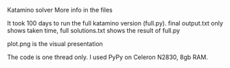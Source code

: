 Katamino solver
More info in the files

It took 100 days to run the full katamino version (full.py). final output.txt only shows taken time, full solutions.txt shows the result of full.py 

plot.png is the visual presentation

The code is one thread only. I used PyPy on Celeron N2830, 8gb RAM.
